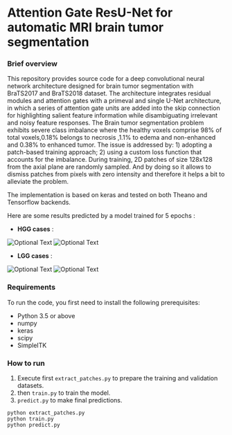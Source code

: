 # Attention Gate ResU-Net for automatic MRI brain tumor segmentation 

### Brief overview

This repository provides source code for a deep convolutional neural network architecture designed for brain tumor segmentation with BraTS2017 and BraTS2018 dataset. 
The architecture integrates residual modules and attention gates with a primeval and single U-Net architecture, in which a series of attention gate units are added into the skip connection for highlighting salient feature information while disambiguating irrelevant and noisy feature responses.
The Brain tumor segmentation problem exhibits severe class imbalance where the healthy voxels comprise 98% of total voxels,0.18% belongs to necrosis ,1.1% to edema and non-enhanced and 0.38% to enhanced tumor. 
The issue is addressed by: 1) adopting a patch-based training approach; 2) using a custom loss function that accounts for the imbalance. 
During training, 2D patches of size 128x128 from the axial plane are randomly sampled. And by doing so it allows to dismiss patches from pixels with zero intensity and therefore it helps a bit to alleviate the problem.

The implementation is based on keras and tested on both Theano and Tensorflow backends.

Here are some results predicted by a model trained for 5 epochs :

*   **HGG cases** :

![Optional Text](../docs/images/case_1.png)
![Optional Text](../docs/images/case_2.png)


*   **LGG cases** :

![Optional Text](../docs/images/case_3.png)
![Optional Text](../docs/images/case_5.png)

### Requirements

To run the code, you first need to install the following prerequisites: 

* Python 3.5 or above
* numpy
* keras
* scipy
* SimpleITK

### How to run

1. Execute first `extract_patches.py` to prepare the training and validation datasets.
2. then `train.py` to train the model.
3. `predict.py` to make final predictions.

```
python extract_patches.py
python train.py
python predict.py
```
